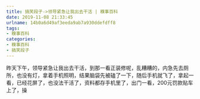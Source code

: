 ```yaml
---
title: 搞笑段子->领导紧急让我出去干活 | 糗事百科
date: 2019-11-08 21:33:45
urlname: 14b0a6d49af3eeda9ab7a930ddefdff8
tags: 
- 糗事百科
categories:
- 糗事百科
- 搞笑段子
---
```

昨天下午，领导紧急让我出去干活，到那一看正装修呢，乱糟糟的，内急先去厕所，也没有灯，拿着手机照明，结果脑袋先被磕了一下，随后手机就飞了，拿起一看，已经花屏了，也没法干活了，资料都存手机里了，出门一看，200元罚款贴车上了，操


